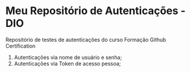 # Meu Repositório de Autenticações - DIO
Repositório de testes de autenticações do curso Formação Github Certification

1. Autenticações via nome de usuário e senha;
2. Autenticações via Token de acesso pessoa;